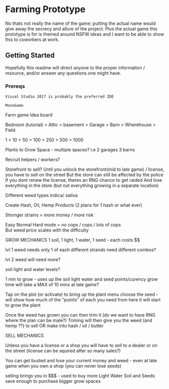 # Farming Prototype

No thats not really the name of the game; putting the actual name would give away the secrecy and allure of the project.
Plus the actual game this prototype is for is themed around NSFW ideas and I want to be able to show this to coworkers at work.

## Getting Started

Hopefully this readme will direct anyone to the proper information / resource, and/or answer any questions one might have.

### Prereqs

```
Visual Studio 2017 is probably the preferred IDE
```

```
MonoGame
```

Farm game Idea board

Bedroom (tutorial) > Attic > basement > Garage > Barn > Wherehouse > Field

1 > 10 > 50 > 100 > 250 > 500 > 1000

Plants to Grow Space - multiple spaces? i.e 2 garages 3 barns

Recruit helpers / workers?

Storefront to sell?
		Until you unlock the storefront(mid to late game) / license, you have to sell on the street
			But the store can still be affected by the police
			If you dont renew the license, theres an RNG chance to get raided
			And lose everything in the store (but not everything growing in a separate location)

Different weed types indica/ sativa 

Create Hash, Oil, Hemp Products
(2 plans for 1 hash or what ever)

Stronger strains = more money / more risk

Easy Normal Hard mode = no cops / cops / lots of cops	
	But weed price scales with the difficulty

GROW MECHANICS
1 soil, 1 light, 1 water, 1 seed - each costs $$

lvl 1 weed needs only 1 of each
	different strands need different combos?

lvl 2 weed will need more?

soil light and water levels?

1 min to grow - uses up the soil light water and seed points/curency
	grow time will take a MAX of 10 mins at late game?

Tap on the plot (or activate) to bring up the plant menu
	choose the seed - will show how much of the "points" of each you need
	from here it will start to grow the plant

Once the weed has grown you can then trim it (do we want to have RNG where the plan can be male?)
	Triming will then give you the weed (and hemp ??) to sell OR make into hash / oil / butter
	
SELL MECHANICS

Unless you have a license or a shop you will have to sell to a dealer or on the street
	(license can be aquired after so many sales?)

You can get busted and lose your current money and weed - even at late game when you own a shop
	(you can never lose seeds)

selling brings you in $$$ - used to buy more Light Water Soil and Seeds
	save enough to purchase bigger grow spaces